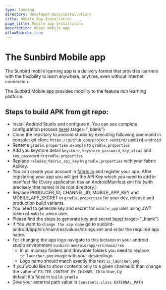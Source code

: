 ```yaml
---
type: landing
directory: developer-docs/installation/
title: Mobile App Installation
page_title: Mobile app installation
description: About mobile app
allowSearch: true
---
```

# The Sunbird Mobile app

The Sunbird mobile learning app is a delivery format that provides learners with the flexibility to learn anywhere, anytime, even without internet connection.

The Sunbird Mobile app provides mobility to the feature rich learning platform.

## Steps to build APK from git repo:

- Install Android Studio and configure it. You can see complete configuration process [here](https://developer.android.com/studio/intro/studio-config.html){:target="_blank"} 
- Clone the repsitory to android studio by executing following command in console:
  git clone  `https://github.com/project-sunbird/sunbird-android` 
- Rename `gradle.properties.example` to `gradle.properties`
- Add you keystore detail `keystore`, `keystore_password`, `key_alias` and `key_password` in `gradle.properties`
- Replace `release_fabric_api_key` in `gradle.properties` with your fabric ApiKey. 
- You can create your account in [fabric.io](https://get.fabric.io/) and register your app. After registering your app you will get the     API Key which you need to add in manifest file (Every application has an AndroidManifest.xml file (with precisely that name) in its root   directory.)
- Replace PRODUCER_ID, CHANNEL_ID, MOBILE_APP_KEY and MOBILE_APP_SECRET in `gradle.properties` for your dev, release and production build   variants.
- You need to generate key and secret for `mobile_app` user using JWT token of `mobile_admin` user.
- Please find the steps to generate key and secret [here](https://github.com/project-sunbird/sunbird-devops/blob/master/Installation.md#step-6-generate-key-and-secrets-for-mobile-app){:target="_blank"}
- If You want to `change the app name` go to sunbird-android/app/src/main/res/values/strings.xml and enter the required app name.
- For changing the app logo  navigate to this loctaion in your android studio environment `sunbird-android/app/src/main/res`
    - In all mipmap folders and drawable folders you need to replace `ic_launcher.png` image with your desiredlogo.
    - Logo name should match exactly this text `ic_launcher.png`
- If you would like to show contents only to a given channelId than change the value of `FILTER_CONTENT_BY_CHANNEL_ID` to true, by    
  default it's false in `build.gradle`
- Give your external path value in `Constants.class EXTERNAL_PATH`
